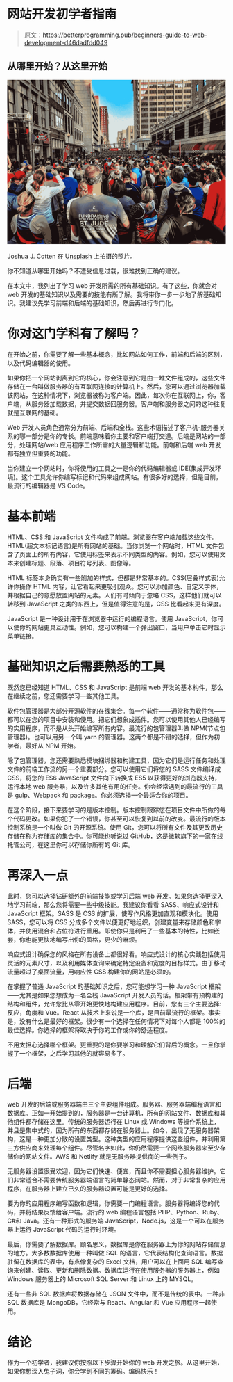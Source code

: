 # 网站开发初学者指南

> 原文：<https://betterprogramming.pub/beginners-guide-to-web-development-d46dadfdd049>

## 从哪里开始？从这里开始

![](img/c04608515c6894d6cf23c15d99c965b4.png)

Joshua J. Cotten 在 [Unsplash](https://unsplash.com?utm_source=medium&utm_medium=referral) 上拍摄的照片。

你不知道从哪里开始吗？不遭受信息过载，很难找到正确的建议。

在本文中，我列出了学习 web 开发所需的所有基础知识。有了这些，你就会对 web 开发的基础知识以及需要的技能有所了解。我将带你一步一步地了解基础知识。我建议先学习前端和后端的基础知识，然后再进行专门化。

# 你对这门学科有了解吗？

在开始之前，你需要了解一些基本概念，比如网站如何工作，前端和后端的区别，以及代码编辑器的使用。

如果你把一个网站剥离到它的核心，你会注意到它是由一堆文件组成的，这些文件存储在一台叫做服务器的有互联网连接的计算机上。然后，您可以通过浏览器加载该网站，在这种情况下，浏览器被称为客户端。因此，每次你在互联网上，你，客户端，从服务器加载数据，并提交数据回服务器。客户端和服务器之间的这种往复就是互联网的基础。

Web 开发人员角色通常分为前端、后端和全栈。这些术语描述了客户机-服务器关系的哪一部分是你的专长。前端意味着你主要和客户端打交道。后端是网站的一部分，处理网站/web 应用程序工作所需的大量逻辑和功能。前端和后端 web 开发都有独立但重要的功能。

当你建立一个网站时，你将使用的工具之一是你的代码编辑器或 IDE(集成开发环境)。这个工具允许你编写标记和代码来组成网站。有很多好的选择，但是目前，最流行的编辑器是 VS Code。

# 基本前端

HTML、CSS 和 JavaScript 文件构成了前端。浏览器在客户端加载这些文件。HTML(超文本标记语言)是所有网站的基础。当你浏览一个网站时，HTML 文件包含了页面上的所有内容，它使用标签来表示不同类型的内容。例如，您可以使用文本来创建标题、段落、项目符号列表、图像等。

HTML 标签本身确实有一些附加的样式，但都是非常基本的。CSS(层叠样式表)允许你操作 HTML 内容，让它看起来更吸引观众。您可以添加颜色、自定义字体，并根据自己的意愿放置网站的元素。人们有时倾向于忽略 CSS，这样他们就可以转移到 JavaScript 之类的东西上，但是值得注意的是，CSS 比看起来更有深度。

JavaScript 是一种设计用于在浏览器中运行的编程语言。使用 JavaScript，你可以使你的网站更具互动性。例如，您可以构建一个弹出窗口，当用户单击它时显示菜单链接。

# 基础知识之后需要熟悉的工具

既然您已经知道 HTML、CSS 和 JavaScript 是前端 web 开发的基本构件，那么在继续之前，您还需要学习一些其他工具。

软件包管理器是大部分开源软件的在线集合。每一个软件——通常称为软件包——都可以在您的项目中安装和使用。把它们想象成插件。您可以使用其他人已经编写的实用程序，而不是从头开始编写所有内容。最流行的包管理器叫做 NPM(节点包管理器)。也可以用另一个叫 yarn 的管理器。这两个都是不错的选择，但作为初学者，最好从 NPM 开始。

除了包管理器，您还需要熟悉模块捆绑器和构建工具，因为它们是运行任务和处理文件的前端工作流的另一个重要部分。您可以使用它们将您的 SASS 文件编译成 CSS，将您的 ES6 JavaScript 文件向下转换成 ES5 以获得更好的浏览器支持，运行本地 web 服务器，以及许多其他有用的任务。你会经常遇到的最流行的工具是 gulp、Webpack 和 package。你必须选择一个最适合你的项目。

在这个阶段，接下来要学习的是版本控制。版本控制跟踪您在项目文件中所做的每个代码更改。如果你犯了一个错误，你甚至可以恢复到以前的改变。最流行的版本控制系统是一个叫做 Git 的开源系统。使用 Git，您可以将所有文件及其更改历史存储在称为存储库的集合中。你可能也听说过 GitHub，这是微软旗下的一家在线托管公司，在这里你可以存储你所有的 Git 库。

# 再深入一点

此时，您可以选择钻研额外的前端技能或学习后端 web 开发。如果您选择更深入地学习前端，那么您将需要一些中级技能。我建议你看看 SASS、响应式设计和 JavaScript 框架。SASS 是 CSS 的扩展，使写作风格更加直观和模块化。使用 SASS，您可以将 CSS 分成多个文件以便更好地组织，创建变量来存储颜色和字体，并使用混合和占位符进行重用。即使你只是利用了一些基本的特性，比如嵌套，你也能更快地编写出你的风格，更少的麻烦。

响应式设计确保您的风格在所有设备上都很好看。响应式设计的核心实践包括使用灵活的元素尺寸，以及利用媒体查询来确定特定设备和宽度的目标样式。由于移动流量超过了桌面流量，用响应性 CSS 构建你的网站是必须的。

在掌握了普通 JavaScript 的基础知识之后，您可能想学习一种 JavaScript 框架——尤其是如果您想成为一名全栈 JavaScript 开发人员的话。框架带有预构建的结构和组件，允许您比从零开始更快地构建应用程序。目前，您有三个主要选择:反应，角度和 Vue。React 从技术上来说是一个库，是目前最流行的框架。事实是，没有什么是最好的框架。很少有一个选择在任何情况下对每个人都是 100%的最佳选择。你选择的框架将取决于你的工作或你的舒适程度。

不用太担心选择哪个框架。更重要的是你要学习和理解它们背后的概念。一旦你掌握了一个框架，之后学习其他的就容易多了。

# 后端

web 开发的后端或服务器端由三个主要组件组成。服务器、服务器端编程语言和数据库。正如一开始提到的，服务器是一台计算机，所有的网站文件、数据库和其他组件都存储在这里。传统的服务器运行在 Linux 或 Windows 等操作系统上，并且是集中式的，因为所有的东西都存储在服务器上。如今，出现了无服务器架构，这是一种更加分散的设置类型。这种类型的应用程序提供这些组件，并利用第三方供应商来处理每个组件。尽管名字如此，你仍然需要一个网络服务器来至少存储你的网站文件。AWS 和 Netlify 就是无服务器提供商的一些例子。

无服务器设置很受欢迎，因为它们快速、便宜，而且你不需要担心服务器维护。它们非常适合不需要传统服务器端语言的简单静态网站。然而，对于非常复杂的应用程序，在服务器上建立已久的服务器设置可能是更好的选择。

要为你的应用程序编写函数和逻辑，你需要一门编程语言。服务器将编译您的代码，并将结果反馈给客户端。流行的 web 编程语言包括 PHP、Python、Ruby、C#和 Java。还有一种形式的服务端 JavaScript，Node.js，这是一个可以在服务器上运行 JavaScript 代码的运行时环境。

最后，你需要了解数据库。顾名思义，数据库是你在服务器上为你的网站存储信息的地方。大多数数据库使用一种叫做 SQL 的语言，它代表结构化查询语言。数据驻留在数据库的表中，有点像复杂的 Excel 文档，用户可以在上面用 SQL 编写查询来创建、读取、更新和删除数据。数据库运行在使用服务器的服务器上，例如 Windows 服务器上的 Microsoft SQL Server 和 Linux 上的 MYSQL。

还有一些非 SQL 数据库将数据存储在 JSON 文件中，而不是传统的表中。一种非 SQL 数据库是 MongoDB，它经常与 React、Angular 和 Vue 应用程序一起使用。

# 结论

作为一个初学者，我建议你按照以下步骤开始你的 web 开发之旅。从这里开始，如果你想深入兔子洞，你会学到不同的筹码。编码快乐！
